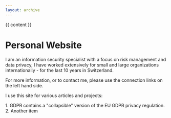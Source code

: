 ```yaml
---
layout: archive
---
```


{{ content }}

# Personal Website 

<p>
I am an information security specialist with a focus on risk management and data privacy, I have worked extensively for small and large organizations internationally - for the last 10 years in Switzerland.
<p>


For more information, or to contact me, please use the connection links on the left hand side.  
<p>
I use this site for various articles and projects:
<p>  
1. GDPR contains a "collapsible" version of the EU GDPR privacy regulation.</li>
2. Another item

